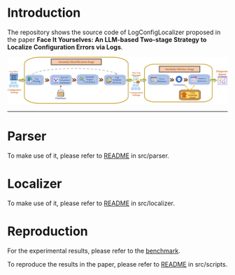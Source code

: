 # Introduction
The repository shows the source code of LogConfigLocalizer proposed in the paper **Face It Yourselves: An LLM-based Two-stage Strategy to Localize Configuration Errors via Logs**.

![Overview](fig/overview.png)

-----------
# Parser
To make use of it, please refer to [README](https://github.com/shanshw/LogConfigLocalizer/blob/main/src/parser/README.md) in src/parser.

# Localizer
To make use of it, please refer to [README](https://github.com/shanshw/LogConfigLocalizer/blob/main/src/localizer/README.md) in src/localizer.

# Reproduction
For the experimental results, please refer to the [benchmark](benchmark/README.md). 

To reproduce the results in the paper, please refer to [README](https://github.com/shanshw/LogConfigLocalizer/blob/main/src/scripts/README.md) in src/scripts.


